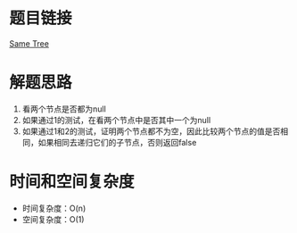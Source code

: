 # 题目链接

[Same Tree](https://leetcode.com/problems/same-tree/)

# 解题思路

1. 看两个节点是否都为null
2. 如果通过1的测试，在看两个节点中是否其中一个为null
3. 如果通过1和2的测试，证明两个节点都不为空，因此比较两个节点的值是否相同，如果相同去递归它们的子节点，否则返回false

# 时间和空间复杂度

- 时间复杂度：O(n)
- 空间复杂度：O(1)
